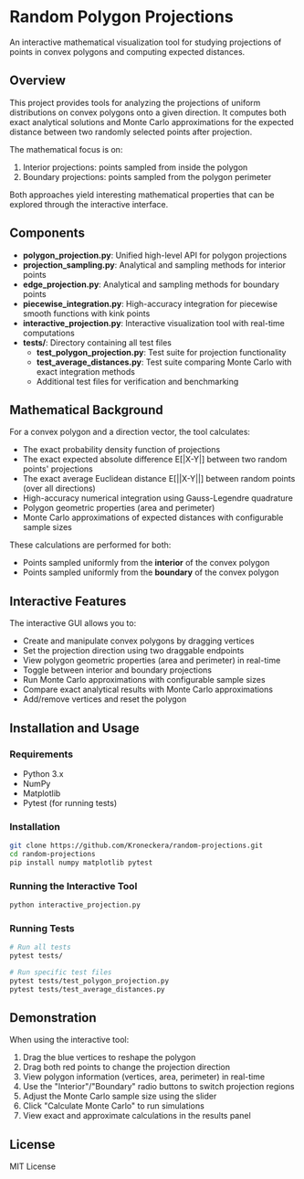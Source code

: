 # Random Polygon Projections

An interactive mathematical visualization tool for studying projections of points in convex polygons and computing expected distances.

## Overview

This project provides tools for analyzing the projections of uniform distributions on convex polygons onto a given direction. It computes both exact analytical solutions and Monte Carlo approximations for the expected distance between two randomly selected points after projection.

The mathematical focus is on:
1. Interior projections: points sampled from inside the polygon
2. Boundary projections: points sampled from the polygon perimeter

Both approaches yield interesting mathematical properties that can be explored through the interactive interface.

## Components

- **polygon_projection.py**: Unified high-level API for polygon projections
- **projection_sampling.py**: Analytical and sampling methods for interior points
- **edge_projection.py**: Analytical and sampling methods for boundary points
- **piecewise_integration.py**: High-accuracy integration for piecewise smooth functions with kink points
- **interactive_projection.py**: Interactive visualization tool with real-time computations
- **tests/**: Directory containing all test files
  - **test_polygon_projection.py**: Test suite for projection functionality
  - **test_average_distances.py**: Test suite comparing Monte Carlo with exact integration methods
  - Additional test files for verification and benchmarking

## Mathematical Background

For a convex polygon and a direction vector, the tool calculates:

- The exact probability density function of projections
- The exact expected absolute difference E[|X-Y|] between two random points' projections
- The exact average Euclidean distance E[||X-Y||] between random points (over all directions)
- High-accuracy numerical integration using Gauss-Legendre quadrature
- Polygon geometric properties (area and perimeter)
- Monte Carlo approximations of expected distances with configurable sample sizes

These calculations are performed for both:
- Points sampled uniformly from the **interior** of the convex polygon
- Points sampled uniformly from the **boundary** of the convex polygon

## Interactive Features

The interactive GUI allows you to:

- Create and manipulate convex polygons by dragging vertices
- Set the projection direction using two draggable endpoints
- View polygon geometric properties (area and perimeter) in real-time
- Toggle between interior and boundary projections
- Run Monte Carlo approximations with configurable sample sizes
- Compare exact analytical results with Monte Carlo approximations
- Add/remove vertices and reset the polygon

## Installation and Usage

### Requirements
- Python 3.x
- NumPy
- Matplotlib
- Pytest (for running tests)

### Installation

```bash
git clone https://github.com/Kroneckera/random-projections.git
cd random-projections
pip install numpy matplotlib pytest
```

### Running the Interactive Tool

```bash
python interactive_projection.py
```

### Running Tests

```bash
# Run all tests
pytest tests/

# Run specific test files
pytest tests/test_polygon_projection.py
pytest tests/test_average_distances.py
```

## Demonstration

When using the interactive tool:
1. Drag the blue vertices to reshape the polygon
2. Drag both red points to change the projection direction
3. View polygon information (vertices, area, perimeter) in real-time
4. Use the "Interior"/"Boundary" radio buttons to switch projection regions
5. Adjust the Monte Carlo sample size using the slider
6. Click "Calculate Monte Carlo" to run simulations
7. View exact and approximate calculations in the results panel

## License

MIT License